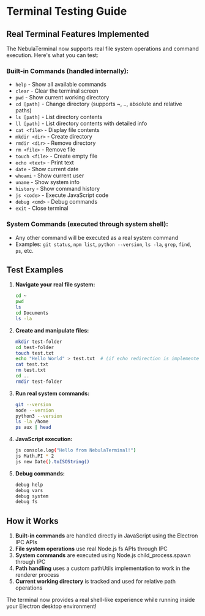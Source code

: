 # Terminal Testing Guide

## Real Terminal Features Implemented

The NebulaTerminal now supports real file system operations and command execution. Here's what you can test:

### Built-in Commands (handled internally):
- `help` - Show all available commands
- `clear` - Clear the terminal screen
- `pwd` - Show current working directory
- `cd [path]` - Change directory (supports ~, .., absolute and relative paths)
- `ls [path]` - List directory contents
- `ll [path]` - List directory contents with detailed info
- `cat <file>` - Display file contents
- `mkdir <dir>` - Create directory
- `rmdir <dir>` - Remove directory
- `rm <file>` - Remove file
- `touch <file>` - Create empty file
- `echo <text>` - Print text
- `date` - Show current date
- `whoami` - Show current user
- `uname` - Show system info
- `history` - Show command history
- `js <code>` - Execute JavaScript code
- `debug <cmd>` - Debug commands
- `exit` - Close terminal

### System Commands (executed through system shell):
- Any other command will be executed as a real system command
- Examples: `git status`, `npm list`, `python --version`, `ls -la`, `grep`, `find`, `ps`, etc.

## Test Examples

1. **Navigate your real file system:**
   ```bash
   cd ~
   pwd
   ls
   cd Documents
   ls -la
   ```

2. **Create and manipulate files:**
   ```bash
   mkdir test-folder
   cd test-folder
   touch test.txt
   echo "Hello World" > test.txt  # (if echo redirection is implemented)
   cat test.txt
   rm test.txt
   cd ..
   rmdir test-folder
   ```

3. **Run real system commands:**
   ```bash
   git --version
   node --version
   python3 --version
   ls -la /home
   ps aux | head
   ```

4. **JavaScript execution:**
   ```bash
   js console.log("Hello from NebulaTerminal!")
   js Math.PI * 2
   js new Date().toISOString()
   ```

5. **Debug commands:**
   ```bash
   debug help
   debug vars
   debug system
   debug fs
   ```

## How it Works

1. **Built-in commands** are handled directly in JavaScript using the Electron IPC APIs
2. **File system operations** use real Node.js fs APIs through IPC
3. **System commands** are executed using Node.js child_process.spawn through IPC
4. **Path handling** uses a custom pathUtils implementation to work in the renderer process
5. **Current working directory** is tracked and used for relative path operations

The terminal now provides a real shell-like experience while running inside your Electron desktop environment!

